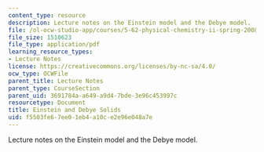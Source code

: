 ```yaml
---
content_type: resource
description: Lecture notes on the Einstein model and the Debye model.
file: /ol-ocw-studio-app/courses/5-62-physical-chemistry-ii-spring-2008/f5503fe67ee01eb4a10ce2e96e048a7e_22_562ln08.pdf
file_size: 1510623
file_type: application/pdf
learning_resource_types:
- Lecture Notes
license: https://creativecommons.org/licenses/by-nc-sa/4.0/
ocw_type: OCWFile
parent_title: Lecture Notes
parent_type: CourseSection
parent_uid: 3691784a-a649-a9d4-7bde-3e96c453997c
resourcetype: Document
title: Einstein and Debye Solids
uid: f5503fe6-7ee0-1eb4-a10c-e2e96e048a7e
---
```

Lecture notes on the Einstein model and the Debye model.